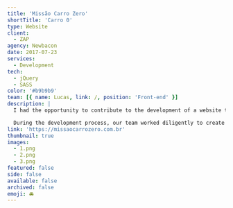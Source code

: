 ```yaml
---
title: 'Missão Carro Zero'
shortTitle: 'Carro 0'
type: Website
client:
  - ZAP
agency: Newbacon
date: 2017-07-23
services:
  - Development
tech:
  - jQuery
  - SASS
color: '#b9b9b9'
team: [{ name: Lucas, link: /, position: 'Front-end' }]
description: |
  I had the opportunity to contribute to the development of a website that aimed to promote an exciting initiative by Zap Imóveis. The purpose of the website was to celebrate the month of the realtor by organizing a special draw where one lucky realtor would win a brand new car. It was an unprecedented action that aimed to recognize and reward the hard work of realtors in a unique and memorable way.

  During the development process, our team worked diligently to create a visually appealing and engaging website that effectively conveyed the excitement of the promotion. We focused on highlighting the details of the draw, including the eligibility criteria and how realtors could participate. The website was designed to provide a user-friendly experience, ensuring that realtors could easily access the necessary information and register for the chance to win the car. By leveraging our technical expertise and attention to detail, we aimed to create a seamless platform that effectively promoted the initiative and generated excitement among realtors.
link: 'https://missaocarrozero.com.br'
thumbnail: true
images:
  - 1.png
  - 2.png
  - 3.png
featured: false
side: false
available: false
archived: false
emoji: 🚘
---
```

